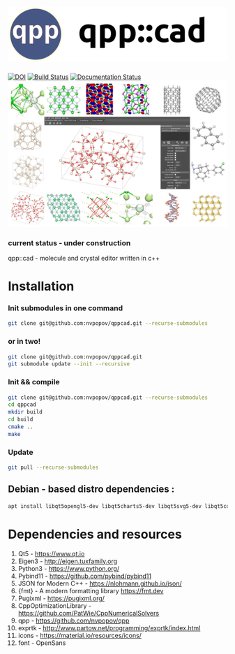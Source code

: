 # ![](/data/images/icon_big.png)
[![DOI](https://zenodo.org/badge/DOI/10.5281/zenodo.3257167.svg)](https://doi.org/10.5281/zenodo.3257167)
[![Build Status](https://travis-ci.org/nvpopov/qppcad.svg?branch=master)](https://travis-ci.org/nvpopov/qppcad)
[![Documentation Status](https://readthedocs.org/projects/qppcad-doc/badge/?version=latest)](https://qppcad-doc.readthedocs.io/en/latest/?badge=latest)
![qppcad_collage](/docs/images/qppcad_coolage.jpg)
### current status - under construction
qpp::cad - molecule and crystal editor written in c++

# Installation

### Init submodules in one command
```bash
git clone git@github.com:nvpopov/qppcad.git --recurse-submodules
```

### or in two!
```bash
git clone git@github.com:nvpopov/qppcad.git
git submodule update --init --recursive
```

### Init && compile
```bash
git clone git@github.com:nvpopov/qppcad.git --recurse-submodules
cd qppcad
mkdir build
cd build
cmake ..
make
```

### Update
```bash
git pull --recurse-submodules
```

## Debian - based distro dependencies :
```bash
apt install libqt5opengl5-dev libqt5charts5-dev libqt5svg5-dev libqt5core5a libqt5widgets5 libqt5gui5 libpython3-dev
```

# Dependencies and resources
1. Qt5 - https://www.qt.io
2. Eigen3 - http://eigen.tuxfamily.org
3. Python3 - https://www.python.org/
4. Pybind11 - https://github.com/pybind/pybind11
5. JSON for Modern C++ - https://nlohmann.github.io/json/
6. {fmt} -  A modern formatting library https://fmt.dev
7. Pugixml - https://pugixml.org/
8. CppOptimizationLibrary - https://github.com/PatWie/CppNumericalSolvers
9. qpp - https://github.com/nvpopov/qpp
11. exprtk - http://www.partow.net/programming/exprtk/index.html
12. icons - https://material.io/resources/icons/
13. font - OpenSans


